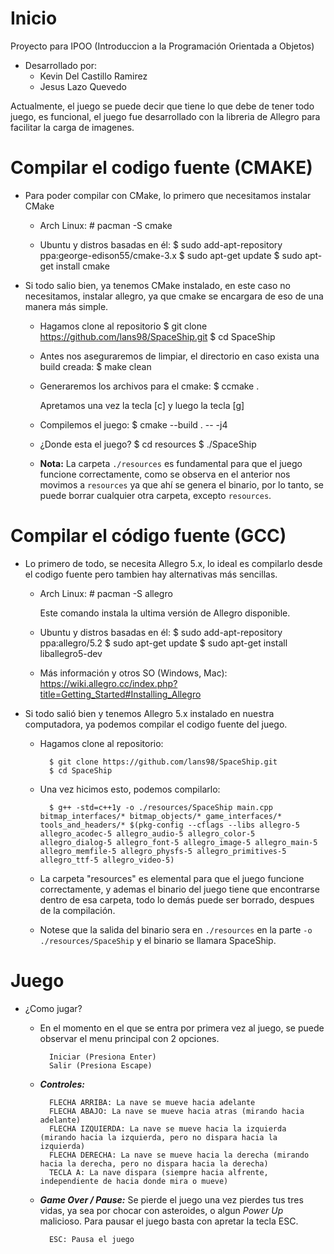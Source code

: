 # Inicio
Proyecto para IPOO (Introduccion a la Programación Orientada a Objetos)
- Desarrollado por:
  - Kevin Del Castillo Ramirez
  - Jesus Lazo Quevedo

Actualmente, el juego se puede decir que tiene lo que debe de tener todo juego, es funcional,
el juego fue desarrollado con la libreria de Allegro para facilitar la carga de imagenes.

# Compilar el codigo fuente (CMAKE)
- Para poder compilar con CMake, lo primero que necesitamos instalar CMake

    - Arch Linux:
            # pacman -S cmake

    - Ubuntu y distros basadas en él:
            $ sudo add-apt-repository ppa:george-edison55/cmake-3.x
            $ sudo apt-get update
            $ sudo apt-get install cmake

- Si todo salio bien, ya tenemos CMake instalado, en este caso no necesitamos, instalar allegro, ya que cmake se  encargara de eso de una manera más simple.

    - Hagamos clone al repositorio
            $ git clone https://github.com/lans98/SpaceShip.git
            $ cd SpaceShip

    - Antes nos aseguraremos de limpiar, el directorio en caso exista una build creada:
            $ make clean

    - Generaremos los archivos para el cmake:
            $ ccmake .

        Apretamos una vez la tecla [c] y luego la tecla [g]

    - Compilemos el juego:
            $ cmake --build . -- -j4

    - ¿Donde esta el juego?
            $ cd resources
            $ ./SpaceShip

    - **Nota:** La carpeta `./resources` es fundamental para que el juego funcione correctamente, como se observa en el anterior nos movimos a `resources` ya que ahí se genera el binario, por lo tanto, se puede borrar cualquier otra carpeta, excepto `resources`.


# Compilar el código fuente (GCC)
- Lo primero de todo, se necesita Allegro 5.x, lo ideal es compilarlo desde el codigo fuente pero tambien hay alternativas más sencillas.

    - Arch Linux:
            # pacman -S allegro

        Este comando instala la ultima versión de Allegro disponible.

    - Ubuntu y distros basadas en él:
            $ sudo add-apt-repository ppa:allegro/5.2
            $ sudo apt-get update
            $ sudo apt-get install liballegro5-dev

    - Más información y otros SO (Windows, Mac):
        https://wiki.allegro.cc/index.php?title=Getting_Started#Installing_Allegro


- Si todo salió bien y tenemos Allegro 5.x  instalado en nuestra computadora, ya podemos compilar el codigo fuente del juego.

    - Hagamos clone al repositorio:

            $ git clone https://github.com/lans98/SpaceShip.git
            $ cd SpaceShip

    - Una vez hicimos esto, podemos compilarlo:

            $ g++ -std=c++1y -o ./resources/SpaceShip main.cpp bitmap_interfaces/* bitmap_objects/* game_interfaces/* tools_and_headers/* $(pkg-config --cflags --libs allegro-5 allegro_acodec-5 allegro_audio-5 allegro_color-5 allegro_dialog-5 allegro_font-5 allegro_image-5 allegro_main-5 allegro_memfile-5 allegro_physfs-5 allegro_primitives-5 allegro_ttf-5 allegro_video-5)

    - La carpeta "resources" es elemental para que el juego funcione correctamente, y ademas el binario del juego tiene que encontrarse dentro de esa carpeta, todo lo demás puede ser borrado, despues de la compilación.
    - Notese que la salida del binario sera en `./resources` en la parte `-o ./resources/SpaceShip` y el binario se llamara SpaceShip.



# Juego
- ¿Como jugar?
    - En el momento en el que se entra por  primera vez al juego, se puede observar el menu
    principal con 2 opciones.

            Iniciar (Presiona Enter)
            Salir (Presiona Escape)

    - ***Controles:***

            FLECHA ARRIBA: La nave se mueve hacia adelante
            FLECHA ABAJO: La nave se mueve hacia atras (mirando hacia adelante)
            FLECHA IZQUIERDA: La nave se mueve hacia la izquierda (mirando hacia la izquierda, pero no dispara hacia la izquierda)
            FLECHA DERECHA: La nave se mueve hacia la derecha (mirando hacia la derecha, pero no dispara hacia la derecha)
            TECLA A: La nave dispara (siempre hacia alfrente, independiente de hacia donde mira o mueve)

    - ***Game Over / Pause:***
    Se pierde el juego una vez pierdes tus tres vidas, ya sea por chocar con asteroides, o algun *Power Up* malicioso.
    Para pausar el juego basta con apretar la tecla ESC.

            ESC: Pausa el juego
